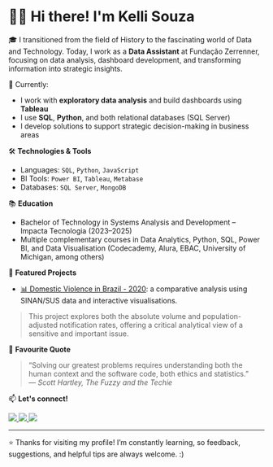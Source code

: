 # 👩‍💻 Hi there! I'm Kelli Souza

🎓 I transitioned from the field of History to the fascinating world of Data and Technology. Today, I work as a **Data Assistant** at Fundação Zerrenner, focusing on data analysis, dashboard development, and transforming information into strategic insights.

📌 Currently:
- I work with **exploratory data analysis** and build dashboards using **Tableau**
- I use **SQL**, **Python**, and both relational databases (SQL Server)
- I develop solutions to support strategic decision-making in business areas

🛠️ **Technologies & Tools**
- Languages: `SQL`, `Python`, `JavaScript`
- BI Tools: `Power BI`, `Tableau`, `Metabase`
- Databases: `SQL Server`, `MongoDB`

📚 **Education**
- Bachelor of Technology in Systems Analysis and Development – Impacta Tecnologia (2023–2025)
- Multiple complementary courses in Data Analytics, Python, SQL, Power BI, and Data Visualisation (Codecademy, Alura, EBAC, University of Michigan, among others)

🚀 **Featured Projects**
- [📊 Domestic Violence in Brazil - 2020](https://lnkd.in/dZ3i2v74): a comparative analysis using SINAN/SUS data and interactive visualisations.
> This project explores both the absolute volume and population-adjusted notification rates, offering a critical analytical view of a sensitive and important issue.

💬 **Favourite Quote**
> “Solving our greatest problems requires understanding both the human context and the software code, both ethics and statistics.”  
> — *Scott Hartley, The Fuzzy and the Techie*

📫 **Let's connect!**
<div>
  <a href="https://instagram.com/kikiaconteceu" target="_blank">
    <img loading="lazy" src="https://img.shields.io/badge/-Instagram-%23E4405F?style=for-the-badge&logo=instagram&logoColor=white" target="_blank">
  </a>
  <a href="mailto:kelli.vgs@gmail.com" target="_blank">
    <img loading="lazy" src="https://img.shields.io/badge/Gmail-D14836?style=for-the-badge&logo=gmail&logoColor=white" target="_blank">
  </a>
  <a href="https://www.linkedin.com/in/kellivgs/" target="_blank">
    <img loading="lazy" src="https://img.shields.io/badge/-LinkedIn-%230077B5?style=for-the-badge&logo=linkedin&logoColor=white" target="_blank">
  </a>
</div>

---

⭐ Thanks for visiting my profile! I’m constantly learning, so feedback, suggestions, and helpful tips are always welcome. :)
